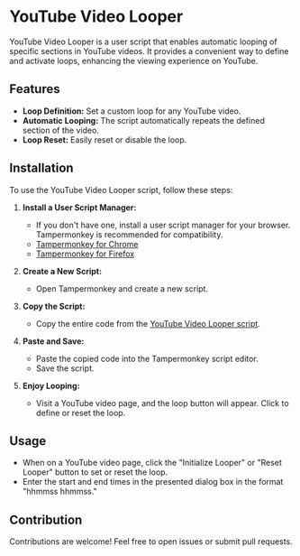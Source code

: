 # YouTube Video Looper

YouTube Video Looper is a user script that enables automatic looping of specific sections in YouTube videos. It provides a convenient way to define and activate loops, enhancing the viewing experience on YouTube.

## Features

- **Loop Definition:** Set a custom loop for any YouTube video.
- **Automatic Looping:** The script automatically repeats the defined section of the video.
- **Loop Reset:** Easily reset or disable the loop.

## Installation

To use the YouTube Video Looper script, follow these steps:

1. **Install a User Script Manager:**
   - If you don't have one, install a user script manager for your browser. Tampermonkey is recommended for compatibility.
   - [Tampermonkey for Chrome](https://chrome.google.com/webstore/detail/tampermonkey/dhdgffkkebhmkfjojejmpbldmpobfkfo)
   - [Tampermonkey for Firefox](https://addons.mozilla.org/en-US/firefox/addon/tampermonkey/)

2. **Create a New Script:**
   - Open Tampermonkey and create a new script.

3. **Copy the Script:**
   - Copy the entire code from the [YouTube Video Looper script](https://github.com/RepliKode/Youtube-Video-Looper/blob/main/youtube-video-looper.user.js).

4. **Paste and Save:**
   - Paste the copied code into the Tampermonkey script editor.
   - Save the script.

5. **Enjoy Looping:**
   - Visit a YouTube video page, and the loop button will appear. Click to define or reset the loop.

## Usage

- When on a YouTube video page, click the "Initialize Looper" or "Reset Looper" button to set or reset the loop.
- Enter the start and end times in the presented dialog box in the format "hhmmss hhmmss."

## Contribution

Contributions are welcome! Feel free to open issues or submit pull requests.
